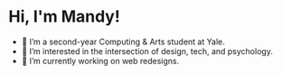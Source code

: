 <h1> Hi, I'm Mandy! </h1>

<ul>
<li> 👋 I’m a second-year Computing & Arts student at Yale. </li>
<li> 👀 I’m interested in the intersection of design, tech, and psychology. </li>
<li> 🌱 I’m currently working on web redesigns. </li>
</ul>


<!---
MandyyChen/MandyyChen is a ✨ special ✨ repository because its `README.md` (this file) appears on your GitHub profile.
You can click the Preview link to take a look at your changes.
--->




